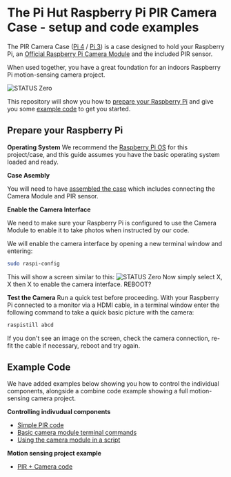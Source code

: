 # The Pi Hut Raspberry Pi PIR Camera Case - setup and code examples

The PIR Camera Case ([Pi 4](https://thepihut.com) / [Pi 3](https://thepihut.com)) is a case designed to hold your Raspberry Pi, an [Official Raspberry Pi Camera Module]([https://thepihut.com/products/raspberry-pi-camera-module](https://thepihut.com/products/raspberry-pi-camera-module)) and the included PIR sensor.

When used together, you have a great foundation for an indoors Raspberry Pi motion-sensing camera project.

![STATUS Zero](images/status-zero.jpg)

This repository will show you how to [prepare your Raspberry Pi](https://github.com/ThePiHut/Raspberry-Pi-PIR-Camera-Case#prepare-your-raspberry-pi) and give you some [example code](https://github.com/ThePiHut/Raspberry-Pi-PIR-Camera-Case#example-code) to get you started.
## Prepare your Raspberry Pi

**Operating System**
We recommend the [Raspberry Pi OS](https://www.raspberrypi.org/downloads/) for this project/case, and this guide assumes you have the basic operating system loaded and ready.

**Case Asembly**

You will need to have [assembled the case](#) which includes connecting the Camera Module and PIR sensor.

**Enable the Camera Interface**

We need to make sure your Raspberry Pi is configured to use the Camera Module to enable it to take photos when instructed by our code.

We will enable the camera interface by opening a new terminal window and entering:
```bash
sudo raspi-config
```
This will show a screen similar to this:
![STATUS Zero](images/status-zero.jpg)
Now simply select X, X then X to enable the camera interface.
REBOOT?

**Test the Camera**
Run a quick test before proceeding. With your Raspberry Pi connected to a monitor via a HDMI cable, in a terminal window enter the following command to take a quick basic picture with the camera:
```bash
raspistill abcd
```
If you don't see an image on the screen, check the camera connection, re-fit the cable if necessary, reboot and try again.
## Example Code
We have added examples below showing you how to control the individual components, alongside a combine code example showing a full motion-sensing camera project.

**Controlling indivudual components**
- [Simple PIR code](tutorials/status-zero/README.md)
- [Basic camera module terminal commands](tutorials/status-board/README.md)
- [Using the camera module in a script](tutorials/status-board/README.md)

**Motion sensing project example**
- [PIR + Camera code](tutorials/status-zero/README.md)
